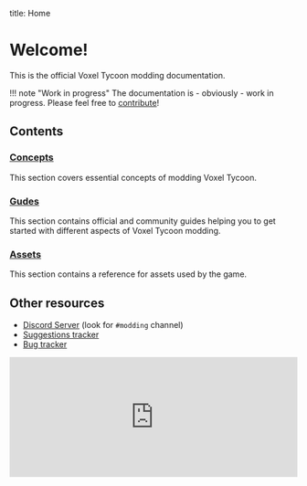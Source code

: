 title: Home

# Welcome!

This is the official Voxel Tycoon modding documentation.

!!! note "Work in progress"
    The documentation is - obviously - work in progress. Please feel free to [contribute](https://github.com/voxeltycoon/docs)!

## Contents

### [Concepts](/concepts/asset-uri/)
This section covers essential concepts of modding Voxel Tycoon.

### [Gudes](/guides/how-to-publish-your-mod/)

This section contains official and community guides helping you to get started with different aspects of Voxel Tycoon modding.

### [Assets](/assets/dll-asset/)

This section contains a reference for assets used by the game.

## Other resources

- [Discord Server](https://discord.gg/voxeltycoon) (look for `#modding` channel)
- [Suggestions tracker](https://github.com/voxeltycoon/suggestions/issues)
- [Bug tracker](https://github.com/voxeltycoon/bug-tracker/issues)

<iframe width="100%" height="210px" class="widget-steam_modal" src="https://store.steampowered.com/widget/732050/" frameborder="0"></iframe>